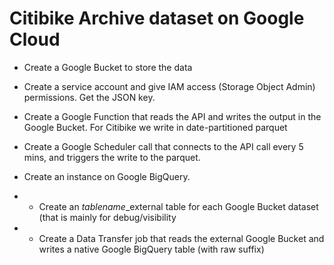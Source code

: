 # Citibike Archive dataset on Google Cloud 

* Create a Google Bucket to store the data 

* Create a service account and give IAM access (Storage Object Admin) permissions. Get the JSON key.

* Create a Google Function that reads the API and writes the output in the Google Bucket. For Citibike we write in date-partitioned parquet

* Create a Google Scheduler call that connects to the API call every 5 mins, and triggers the write to the parquet.

* Create an instance on Google BigQuery.
* * Create an _tablename_\_external table for each Google Bucket dataset (that is mainly for debug/visibility
* * Create a Data Transfer job that reads the external Google Bucket and writes a native Google BigQuery table (with raw suffix)
